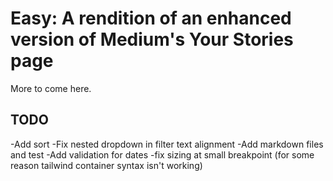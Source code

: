 # Easy: A rendition of an enhanced version of Medium's Your Stories page

More to come here.

## TODO

-Add sort
-Fix nested dropdown in filter text alignment
-Add markdown files and test
-Add validation for dates
-fix sizing at small breakpoint (for some reason tailwind container syntax isn't working)
